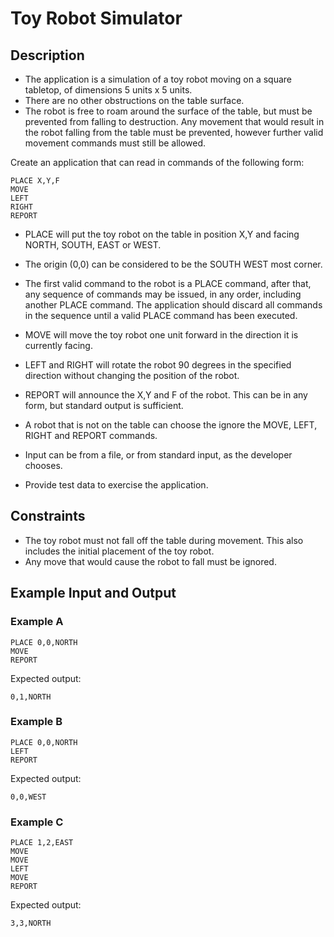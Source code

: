# Toy Robot Simulator

## Description
* The application is a simulation of a toy robot moving on a square tabletop, of dimensions 5 units x 5 units.
* There are no other obstructions on the table surface.
* The robot is free to roam around the surface of the table, but must be prevented from falling to destruction. Any movement that would result in the robot falling from the table must be prevented, however further valid movement commands must still be allowed.

Create an application that can read in commands of the following form:

```
PLACE X,Y,F
MOVE
LEFT
RIGHT
REPORT
```

* PLACE will put the toy robot on the table in position X,Y and facing NORTH, SOUTH, EAST or WEST.

* The origin (0,0) can be considered to be the SOUTH WEST most corner.

* The first valid command to the robot is a PLACE command, after that, any sequence of commands may be issued, in any order, including another PLACE command. The application should discard all commands in the sequence until a valid PLACE command has been executed.

* MOVE will move the toy robot one unit forward in the direction it is currently facing.

* LEFT and RIGHT will rotate the robot 90 degrees in the specified direction without changing the position of the robot.

* REPORT will announce the X,Y and F of the robot. This can be in any form, but standard output is sufficient.

* A robot that is not on the table can choose the ignore the MOVE, LEFT, RIGHT and REPORT commands.

* Input can be from a file, or from standard input, as the developer chooses.

* Provide test data to exercise the application.


## Constraints

* The toy robot must not fall off the table during movement. This also includes the initial placement of the toy robot.
* Any move that would cause the robot to fall must be ignored.

## Example Input and Output

### Example A
```
PLACE 0,0,NORTH
MOVE
REPORT
```
Expected output:
```
0,1,NORTH
```

### Example B
```
PLACE 0,0,NORTH
LEFT
REPORT
```
Expected output:
```
0,0,WEST
```

### Example C
```
PLACE 1,2,EAST
MOVE
MOVE
LEFT
MOVE
REPORT
```
Expected output:
```
3,3,NORTH
```
